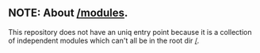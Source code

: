 ## NOTE: About [/modules](../modules).

This repository does not have an uniq entry point because it is a collection of independent
modules which can't all be in the root dir [/](/../../).